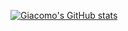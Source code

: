 [![Giacomo's GitHub stats](https://github-readme-stats.vercel.app/api?username=giacomolaw)](https://github.com/anuraghazra/github-readme-stats)
